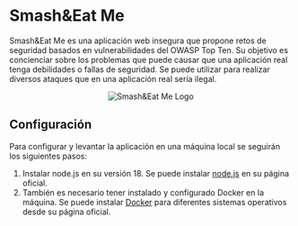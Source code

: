 # Smash&Eat Me
Smash&Eat Me es una aplicación web insegura que propone retos de seguridad basados en vulnerabilidades del OWASP Top Ten. Su objetivo es concienciar sobre los problemas que puede causar que una aplicación real tenga debilidades o fallas de seguridad. Se puede utilizar para realizar diversos ataques que en una aplicación real sería ilegal.

<p align="center">
  <img src="https://i.ibb.co/nCBJTHS/logo-sin-fondo.png" alt="Smash&Eat Me Logo">
</p>

## Configuración
Para configurar y levantar la aplicación en una máquina local se seguirán los siguientes pasos:
1. Instalar node.js en su versión 18. Se puede instalar [node.js](http://nodejs.org) en su página oficial.
2. También es necesario tener instalado y configurado Docker en la máquina. Se puede instalar [Docker](https://docs.docker.com/engine/install/) para diferentes sistemas operativos desde su página oficial.
